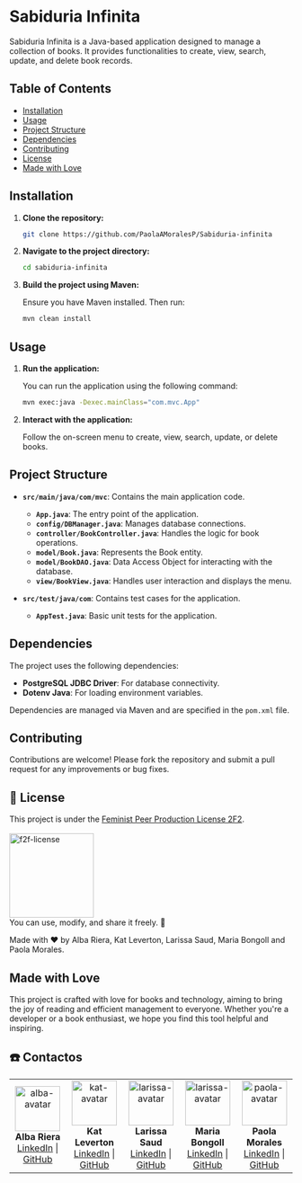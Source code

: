 # Sabiduria Infinita

Sabiduria Infinita is a Java-based application designed to manage a collection of books. It provides functionalities to create, view, search, update, and delete book records.

## Table of Contents

- [Installation](#installation)
- [Usage](#usage)
- [Project Structure](#project-structure)
- [Dependencies](#dependencies)
- [Contributing](#contributing)
- [License](#license)
- [Made with Love](#made-with-love)

## Installation

1. **Clone the repository:**

   ```bash
   git clone https://github.com/PaolaAMoralesP/Sabiduria-infinita
   ```

2. **Navigate to the project directory:**

   ```bash
   cd sabiduria-infinita
   ```

3. **Build the project using Maven:**

   Ensure you have Maven installed. Then run:

   ```bash
   mvn clean install
   ```

## Usage

1. **Run the application:**

   You can run the application using the following command:

   ```bash
   mvn exec:java -Dexec.mainClass="com.mvc.App"
   ```

2. **Interact with the application:**

   Follow the on-screen menu to create, view, search, update, or delete books.

## Project Structure

- **`src/main/java/com/mvc`**: Contains the main application code.
  - **`App.java`**: The entry point of the application.
  - **`config/DBManager.java`**: Manages database connections.
  - **`controller/BookController.java`**: Handles the logic for book operations.
  - **`model/Book.java`**: Represents the Book entity.
  - **`model/BookDAO.java`**: Data Access Object for interacting with the database.
  - **`view/BookView.java`**: Handles user interaction and displays the menu.

- **`src/test/java/com`**: Contains test cases for the application.
  - **`AppTest.java`**: Basic unit tests for the application.

## Dependencies

The project uses the following dependencies:

- **PostgreSQL JDBC Driver**: For database connectivity.
- **Dotenv Java**: For loading environment variables.

Dependencies are managed via Maven and are specified in the `pom.xml` file.

## Contributing

Contributions are welcome! Please fork the repository and submit a pull request for any improvements or bug fixes.

## 📜 License
This project is under the [Feminist Peer Production License 2F2](https://labekka.red/licencia-f2f/).  
<br>
<img src="https://github.com/user-attachments/assets/90acbc07-7ba9-45e1-867b-6d284f4e6288" alt="f2f-license" width="150">
<br>
You can use, modify, and share it freely. 🎉

Made with ❤️ by Alba Riera, Kat Leverton, Larissa Saud, Maria Bongoll and Paola Morales.

## Made with Love

This project is crafted with love for books and technology, aiming to bring the joy of reading and efficient management to everyone. Whether you're a developer or a book enthusiast, we hope you find this tool helpful and inspiring.


## ☎️ Contactos

<table style="border-collapse: collapse; border: none;">
  <tr>
  <td align="center" style="border: none;">
      <img src="https://github.com/user-attachments/assets/bba81df2-5865-44c6-a56b-f4688e67338c" alt="alba-avatar" width="80">
      <br><b>Alba Riera</b>
      <br>
      <a href="https://www.linkedin.com/in/albamar%C3%ADarieravelazquez/">LinkedIn</a> |
      <a href="https://github.com/rieradipe")">GitHub</a>
    </td>
  <td align="center" style="border: none;">
      <img src="https://github.com/user-attachments/assets/6b926678-a291-45ee-ab90-ca1dbfd3dfd3" alt="kat-avatar" width="80">
      <br><b>Kat Leverton</b>
      <br>
      <a href="https://www.linkedin.com/in/kat-leverton/">LinkedIn</a> |
      <a href="https://github.com/Kat-lev/">GitHub</a>
    </td>
    <td align="center" style="border: none;">
      <img src="https://github.com/user-attachments/assets/89108af5-007e-428f-b199-692beac81cc6" alt="larissa-avatar" width="80">
      <br><b>Larissa Saud</b>
      <br>
      <a href="https://www.linkedin.com/in/larissasaud/">LinkedIn</a> |
      <a href="https://github.com/saudlari/">GitHub</a>
    </td>
    <td align="center" style="border: none;">
      <img src="https://github.com/user-attachments/assets/89108af5-007e-428f-b199-692beac81cc6" alt="larissa-avatar" width="80">
      <br><b>Maria Bongoll</b>
      <br>
      <a href="https://www.linkedin.com/in/mariabongoll">LinkedIn</a> |
      <a href="https://github.com/Femcom-Mari">GitHub</a>
    </td>
    <td align="center" style="border: none;">
      <img src="https://github.com/user-attachments/assets/0b122db9-5533-4ec0-8266-cb21d390e9c6" alt="paola-avatar" width="80">
      <br><b>Paola Morales</b>
      <br>
      <a href="https://www.linkedin.com/in/paola-morales">LinkedIn</a> |
      <a href="https://github.com/PaolaAMoralesP">GitHub</a>
    </td>
  </tr>
</table>
